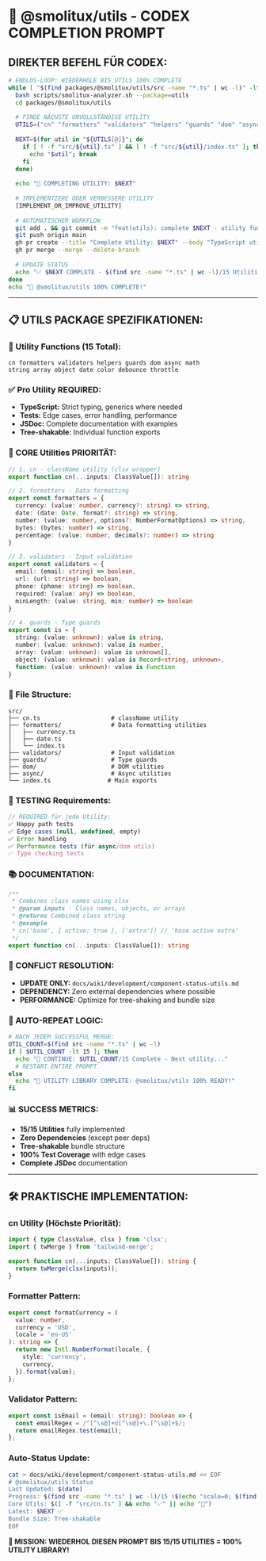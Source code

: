 # 🔧 @smolitux/utils - CODEX COMPLETION PROMPT

## **DIREKTER BEFEHL FÜR CODEX:**

```bash
# ENDLOS-LOOP: WIEDERHOLE BIS UTILS 100% COMPLETE
while [ "$(find packages/@smolitux/utils/src -name "*.ts" | wc -l)" -lt 15 ]; do
  bash scripts/smolitux-analyzer.sh --package=utils
  cd packages/@smolitux/utils
  
  # FINDE NÄCHSTE UNVOLLSTÄNDIGE UTILITY
  UTILS=("cn" "formatters" "validators" "helpers" "guards" "dom" "async" "math" "string" "array" "object" "date" "color" "debounce" "throttle")
  
  NEXT=$(for util in "${UTILS[@]}"; do
    if [ ! -f "src/${util}.ts" ] && [ ! -f "src/${util}/index.ts" ]; then
      echo "$util"; break
    fi
  done)
  
  echo "🎯 COMPLETING UTILITY: $NEXT"
  
  # IMPLEMENTIERE ODER VERBESSERE UTILITY
  [IMPLEMENT_OR_IMPROVE_UTILITY]
  
  # AUTOMATISCHER WORKFLOW
  git add . && git commit -m "feat(utils): complete $NEXT - utility functions with TypeScript"
  git push origin main
  gh pr create --title "Complete Utility: $NEXT" --body "TypeScript utility with tests and documentation"
  gh pr merge --merge --delete-branch
  
  # UPDATE STATUS
  echo "✅ $NEXT COMPLETE - $(find src -name "*.ts" | wc -l)/15 Utilities"
done
echo "🎉 @smolitux/utils 100% COMPLETE!"
```

---

## 📋 **UTILS PACKAGE SPEZIFIKATIONEN:**

### **🎯 Utility Functions (15 Total):**
```
cn formatters validators helpers guards dom async math 
string array object date color debounce throttle
```

### **✅ Pro Utility REQUIRED:**
- **TypeScript:** Strict typing, generics where needed
- **Tests:** Edge cases, error handling, performance
- **JSDoc:** Complete documentation with examples
- **Tree-shakable:** Individual function exports

### **🔧 CORE Utilities PRIORITÄT:**
```typescript
// 1. cn - className utility (clsx wrapper)
export function cn(...inputs: ClassValue[]): string

// 2. formatters - Data formatting
export const formatters = {
  currency: (value: number, currency?: string) => string,
  date: (date: Date, format?: string) => string,
  number: (value: number, options?: NumberFormatOptions) => string,
  bytes: (bytes: number) => string,
  percentage: (value: number, decimals?: number) => string
}

// 3. validators - Input validation
export const validators = {
  email: (email: string) => boolean,
  url: (url: string) => boolean,
  phone: (phone: string) => boolean,
  required: (value: any) => boolean,
  minLength: (value: string, min: number) => boolean
}

// 4. guards - Type guards
export const is = {
  string: (value: unknown): value is string,
  number: (value: unknown): value is number,
  array: (value: unknown): value is unknown[],
  object: (value: unknown): value is Record<string, unknown>,
  function: (value: unknown): value is Function
}
```

### **📁 File Structure:**
```
src/
├── cn.ts                    # className utility
├── formatters/              # Data formatting utilities
│   ├── currency.ts
│   ├── date.ts
│   └── index.ts
├── validators/              # Input validation
├── guards/                  # Type guards
├── dom/                     # DOM utilities
├── async/                   # Async utilities
└── index.ts                # Main exports
```

### **🧪 TESTING Requirements:**
```typescript
// REQUIRED für jede Utility:
✅ Happy path tests
✅ Edge cases (null, undefined, empty)
✅ Error handling
✅ Performance tests (für async/dom utils)
✅ Type checking tests
```

### **📚 DOCUMENTATION:**
```typescript
/**
 * Combines class names using clsx
 * @param inputs - Class names, objects, or arrays
 * @returns Combined class string
 * @example
 * cn('base', { active: true }, ['extra']) // 'base active extra'
 */
export function cn(...inputs: ClassValue[]): string
```

### **🚨 CONFLICT RESOLUTION:**
- **UPDATE ONLY:** `docs/wiki/development/component-status-utils.md`
- **DEPENDENCY:** Zero external dependencies where possible
- **PERFORMANCE:** Optimize for tree-shaking and bundle size

### **🔄 AUTO-REPEAT LOGIC:**
```bash
# NACH JEDEM SUCCESSFUL MERGE:
UTIL_COUNT=$(find src -name "*.ts" | wc -l)
if [ $UTIL_COUNT -lt 15 ]; then
  echo "🔄 CONTINUE: $UTIL_COUNT/15 Complete - Next utility..."
  # RESTART ENTIRE PROMPT
else
  echo "🎉 UTILITY LIBRARY COMPLETE: @smolitux/utils 100% READY!"
fi
```

### **📊 SUCCESS METRICS:**
- **15/15 Utilities** fully implemented
- **Zero Dependencies** (except peer deps)
- **Tree-shakable** bundle structure
- **100% Test Coverage** with edge cases
- **Complete JSDoc** documentation

---

## 🛠️ **PRAKTISCHE IMPLEMENTATION:**

### **cn Utility (Höchste Priorität):**
```typescript
import { type ClassValue, clsx } from 'clsx';
import { twMerge } from 'tailwind-merge';

export function cn(...inputs: ClassValue[]): string {
  return twMerge(clsx(inputs));
}
```

### **Formatter Pattern:**
```typescript
export const formatCurrency = (
  value: number,
  currency = 'USD',
  locale = 'en-US'
): string => {
  return new Intl.NumberFormat(locale, {
    style: 'currency',
    currency,
  }).format(value);
};
```

### **Validator Pattern:**
```typescript
export const isEmail = (email: string): boolean => {
  const emailRegex = /^[^\s@]+@[^\s@]+\.[^\s@]+$/;
  return emailRegex.test(email);
};
```

### **Auto-Status Update:**
```bash
cat > docs/wiki/development/component-status-utils.md << EOF
# @smolitux/utils Status
Last Updated: $(date)
Progress: $(find src -name "*.ts" | wc -l)/15 ($(echo "scale=0; $(find src -name "*.ts" | wc -l) * 100 / 15" | bc)%)
Core Utils: $([ -f "src/cn.ts" ] && echo "✅" || echo "🔄")
Latest: $NEXT ✅
Bundle Size: Tree-shakable
EOF
```

**🎯 MISSION: WIEDERHOL DIESEN PROMPT BIS 15/15 UTILITIES = 100% UTILITY LIBRARY!**
